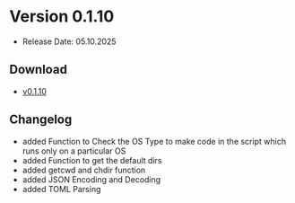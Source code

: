 # Version 0.1.10
- Release Date: 05.10.2025

## Download
- [v0.1.10](https://github.com/ShadowDara/LuaAPI-Rust/releases/tag/v0.1.10)

## Changelog
- added Function to Check the OS Type to make code in the script which runs only
on a particular OS
- added Function to get the default dirs
- added getcwd and chdir function
- added JSON Encoding and Decoding
- added TOML Parsing
